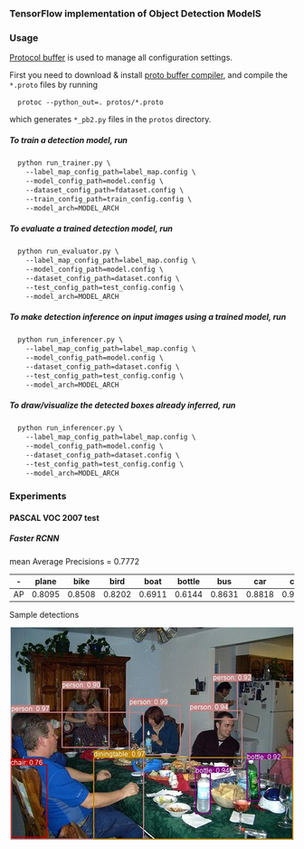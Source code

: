 ### TensorFlow implementation of Object Detection ModelS

### Usage
[Protocol buffer](https://developers.google.com/protocol-buffers/) is used to manage 
all configuration settings.

First you need to download & install [proto buffer compiler](https://developers.google.com/protocol-buffers/docs/downloads), and compile the `*.proto` files by running
```
  protoc --python_out=. protos/*.proto
```
which generates `*_pb2.py` files in the `protos` directory.


##### To train a detection model, run

```
  python run_trainer.py \
    --label_map_config_path=label_map.config \
    --model_config_path=model.config \
    --dataset_config_path=fdataset.config \
    --train_config_path=train_config.config \
    --model_arch=MODEL_ARCH

```

##### To evaluate a trained detection model, run
```
  python run_evaluator.py \
    --label_map_config_path=label_map.config \
    --model_config_path=model.config \
    --dataset_config_path=dataset.config \
    --test_config_path=test_config.config \
    --model_arch=MODEL_ARCH
```

##### To make detection inference on input images using a trained model, run
```
  python run_inferencer.py \
    --label_map_config_path=label_map.config \
    --model_config_path=model.config \
    --dataset_config_path=dataset.config \
    --test_config_path=test_config.config \
    --model_arch=MODEL_ARCH
```

##### To draw/visualize the detected boxes already inferred, run
```
  python run_inferencer.py \
    --label_map_config_path=label_map.config \
    --model_config_path=model.config \
    --dataset_config_path=dataset.config \
    --test_config_path=test_config.config \
    --model_arch=MODEL_ARCH

```

### Experiments

#### PASCAL VOC 2007 test

##### Faster RCNN
mean Average Precisions = 0.7772

|-|plane|bike|bird|boat|bottle|bus|car|cat|chair|cow|table|dog|horse|mbike|person|plant|sheep|sofa|train|tvmonitor|
|-|-|-|-|-|-|-|-|-|-|-|-|-|-|-|-|-|-|-|-|-|
AP|0.8095|0.8508|0.8202|0.6911|0.6144|0.8631|0.8818|0.9181|0.5212|0.8156|0.6111|0.9122|0.9036|0.8273|0.8531|0.4848|0.8275|0.7391|0.8552|0.7441|


Sample detections
<p align="center "><img src="g3doc/images/dining_room.jpg" width="500"></p>
